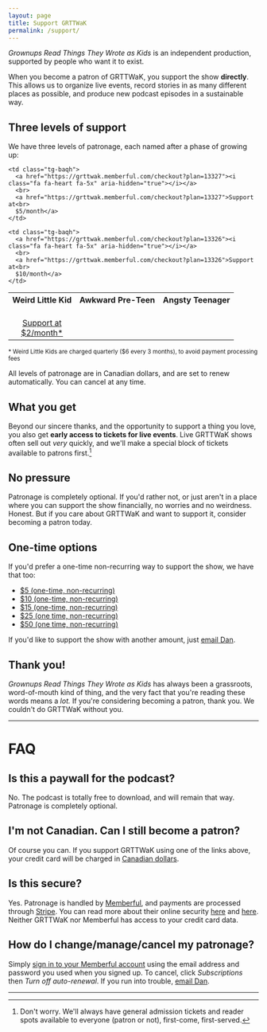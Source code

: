 ```yaml
---
layout: page
title: Support GRTTWaK
permalink: /support/
---
```


*Grownups Read Things They Wrote as Kids* is an independent production, supported by people who want it to exist.

When you become a patron of GRTTWaK, you support the show **directly**. This allows us to organize live events, record stories in as many different places as possible, and produce new podcast episodes in a sustainable way.


## Three levels of support

We have three levels of patronage, each named after a phase of growing up:

<style type="text/css">
.tg  {border-collapse:collapse;border-spacing:0;}
.tg .tg-baqh{text-align:center;vertical-align:top}
.fa-heart {
  color: #f37749;
}
</style>


<table class="tg">
  <tr>
    <th>Weird Little Kid</th>
    <th>Awkward Pre-Teen</th>
    <th>Angsty Teenager</th>
  </tr>
  <tr>
    <td class="tg-baqh">
      <a href="https://grttwak.memberful.com/checkout?plan=13328"><i class="fa fa-heart fa-5x" aria-hidden="true"></i></a>
      <br>
      <a href="https://grttwak.memberful.com/checkout?plan=13328">Support at<br>
      $2/month*</a>
    </td>

    <td class="tg-baqh">
      <a href="https://grttwak.memberful.com/checkout?plan=13327"><i class="fa fa-heart fa-5x" aria-hidden="true"></i></a>
      <br>
      <a href="https://grttwak.memberful.com/checkout?plan=13327">Support at<br>
      $5/month</a>
    </td>

    <td class="tg-baqh">
      <a href="https://grttwak.memberful.com/checkout?plan=13326"><i class="fa fa-heart fa-5x" aria-hidden="true"></i></a>
      <br>
      <a href="https://grttwak.memberful.com/checkout?plan=13326">Support at<br>
      $10/month</a>
    </td>
  </tr>
</table>

<small>* Weird Little Kids are charged quarterly ($6 every 3 months), to avoid payment processing fees</small>

All levels of patronage are in Canadian dollars, and are set to renew automatically. You can cancel at any time.

## What you get

Beyond our sincere thanks, and the opportunity to support a thing you love, you also get **early access to tickets for live events**. Live GRTTWaK shows often sell out *very* quickly, and we'll make a special block of tickets available to patrons first.[^tickets]

## No pressure

Patronage is completely optional. If you'd rather not, or just aren't in a place where you can support the show financially, no worries and no weirdness. Honest. But if you care about GRTTWaK and want to support it, consider becoming a patron today.

## One-time options

If you'd prefer a one-time non-recurring way to support the show, we have that too:

- [$5 (one-time, non-recurring)](https://grttwak.memberful.com/checkout?plan=13378)
- [$10 (one-time, non-recurring)](https://grttwak.memberful.com/checkout?plan=13379)
- [$15 (one-time, non-recurring)](https://grttwak.memberful.com/checkout?plan=13380)
- [$25 (one time, non-recurring)](https://grttwak.memberful.com/checkout?plan=13381)
- [$50 (one time, non-recurring)](https://grttwak.memberful.com/checkout?plan=13382)

If you'd like to support the show with another amount, just [email Dan](mailto:dan@grownupsreadthingstheywroteaskids.com).

## Thank you!

*Grownups Read Things They Wrote as Kids* has always been a grassroots, word-of-mouth kind of thing, and the very fact that you're reading these words means a *lot.* If you're considering becoming a patron, thank you. We couldn't do GRTTWaK without you.

***

# FAQ

## Is this a paywall for the podcast?

No. The podcast is totally free to download, and will remain that way. Patronage is completely optional.

## I'm not Canadian. Can I still become a patron?

Of course you can. If you support GRTTWaK using one of the links above, your credit card will be charged in [Canadian dollars](https://www.google.ca/search?q=google%20currency%20converter).

## Is this secure?

Yes. Patronage is handled by [Memberful](https://memberful.com/), and payments are processed through [Stripe](https://stripe.com). You can read more about their online security [here](https://memberful.com/help/general/security/) and [here](https://stripe.com/docs/security). Neither GRTTWaK nor Memberful has access to your credit card data.

## How do I change/manage/cancel my patronage?

Simply [sign in to your Memberful account](https://grttwak.memberful.com/account) using the email address and password you used when you signed up. To cancel, click *Subscriptions* then *Turn off auto-renewal*. If you run into trouble, [email Dan](mailto:dan@grownupsreadthingstheywroteaskids.com).

***

[^tickets]: Don't worry. We'll always have general admission tickets and reader spots available to everyone (patron or not), first-come, first-served.
